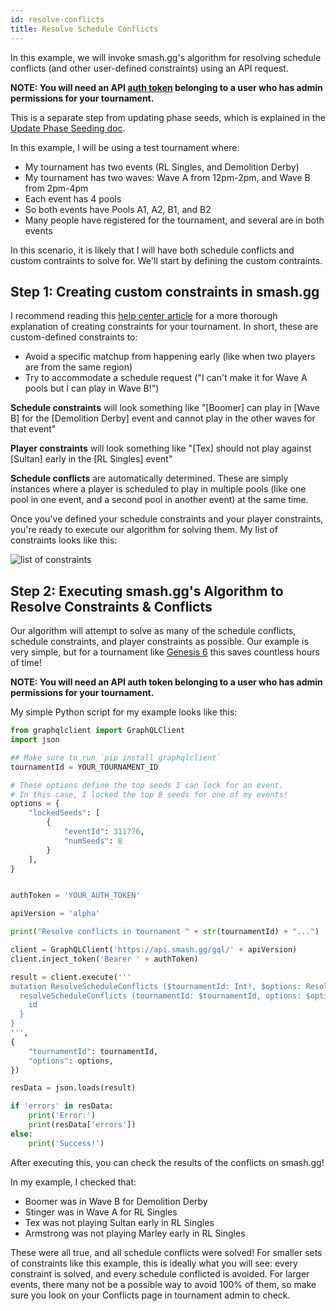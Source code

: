 ```yaml
---
id: resolve-conflicts
title: Resolve Schedule Conflicts
---
```


In this example, we will invoke smash.gg's algorithm for resolving schedule conflicts
 (and other user-defined constraints) using an API request.

**NOTE: You will need an API [auth token](/docs/authentication)
 belonging to a user who has admin permissions for your tournament.**

This is a separate step from updating phase seeds, which is explained in the
 [Update Phase Seeding doc](/docs/examples/update-phase-seeding).

In this example, I will be using a test tournament where:

- My tournament has two events (RL Singles, and Demolition Derby)
- My tournament has two waves: Wave A from 12pm-2pm, and Wave B from 2pm-4pm
- Each event has 4 pools
- So both events have Pools A1, A2, B1, and B2
- Many people have registered for the tournament, and several are in both events

In this scenario, it is likely that I will have both schedule conflicts
 and custom contraints to solve for.
We'll start by defining the custom contraints.

 ## Step 1: Creating custom constraints in smash.gg

I recommend reading this [help center article](https://help.smash.gg/seeding/conflicts)
 for a more thorough explanation of creating constraints for your tournament.
In short, these are custom-defined constraints to:

- Avoid a specific matchup from happening early (like when two players are from the same region)
- Try to accommodate a schedule request ("I can't make it for Wave A pools but I can play in Wave B!")

**Schedule constraints** will look something like "[Boomer] can play in [Wave B] for the [Demolition Derby]
 event and cannot play in the other waves for that event"

**Player constraints** will look something like "[Tex] should not play against
 [Sultan] early in the [RL Singles] event"

**Schedule conflicts** are automatically determined.
These are simply instances where a player is scheduled to play in multiple pools
 (like one pool in one event, and a second pool in another event) at the same time.

Once you've defined your schedule constraints and your player constraints,
 you're ready to execute our algorithm for solving them.
My list of constraints looks like this:

![list of constraints](https://imgur.com/pQLJAUE.png)

## Step 2: Executing smash.gg's Algorithm to Resolve Constraints & Conflicts

Our algorithm will attempt to solve as many of the schedule conflicts, schedule constraints,
 and player constraints as possible.
Our example is very simple, but for a tournament like 
 [Genesis 6](https://blog.smash.gg/b3a75c936dcb) this saves
 countless hours of time!

**NOTE: You will need an API auth token belonging to a user who has admin permissions for your tournament.**

My simple Python script for my example looks like this:
```Python
from graphqlclient import GraphQLClient
import json

## Make sure to run `pip install graphqlclient`
tournamentId = YOUR_TOURNAMENT_ID

# These options define the top seeds I can lock for an event.
# In this case, I locked the top 8 seeds for one of my events!
options = {
    "lockedSeeds": [
        {
            "eventId": 311776,
            "numSeeds": 8
        }
    ],
}


authToken = 'YOUR_AUTH_TOKEN'

apiVersion = 'alpha'

print("Resolve conflicts in tournament " + str(tournamentId) + "...")

client = GraphQLClient('https://api.smash.gg/gql/' + apiVersion)
client.inject_token('Bearer ' + authToken)

result = client.execute('''
mutation ResolveScheduleConflicts ($tournamentId: Int!, $options: ResolveConflictsOptions!) {
  resolveScheduleConflicts (tournamentId: $tournamentId, options: $options) {
    id
  }
}
''',
{
    "tournamentId": tournamentId,
    "options": options,
})

resData = json.loads(result)

if 'errors' in resData:
    print('Error:')
    print(resData['errors'])
else:
    print('Success!')

```

After executing this, you can check the results of the conflicts on smash.gg!

In my example, I checked that:

- Boomer was in Wave B for Demolition Derby
- Stinger was in Wave A for RL Singles
- Tex was not playing Sultan early in RL Singles
- Armstrong was not playing Marley early in RL Singles

These were all true, and all schedule conflicts were solved!
For smaller sets of constraints like this example, this is ideally what you will see:
 every constraint is solved, and every schedule conflicted is avoided.
For larger events, there many not be a possible way to avoid 100% of them,
 so make sure you look on your Conflicts page in tournament admin to check.
